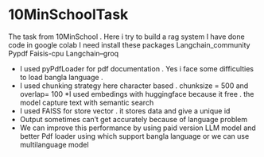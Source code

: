 # 10MinSchoolTask
The task from 10MinSchool . Here i try to build a rag system 
I have done code in google colab 
I need install these packages 
Langchain_community 
Pypdf
Faisis-cpu
Langchain–groq

* I used pyPdfLoader for pdf documentation . Yes i face some difficulties to load bangla language . 
* I used chunking strategy here character based . chunksize = 500 and overlap= 100 
*I used embedings with huggingface because it free . the model capture text with semantic search 
* I used FAISS for store vector . it stores data and give a unique id 
* Output sometimes can’t get accurately because of language problem 
* We can improve this performance by using paid version LLM model and better Pdf loader using which support bangla language or we can use multilanguage model 

